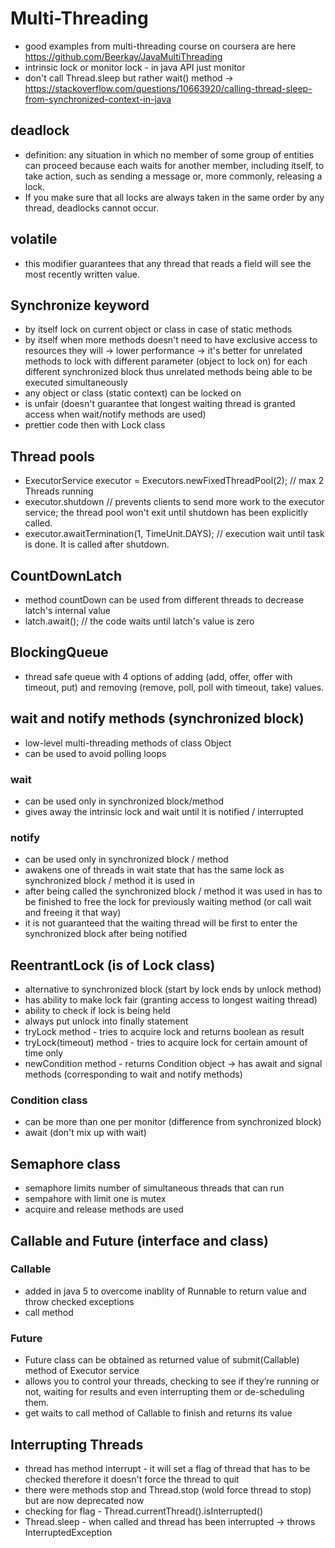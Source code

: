 # Multi-Threading
* good examples from multi-threading course on coursera are here https://github.com/Beerkay/JavaMultiThreading
* intrinsic lock or monitor lock - in java API just monitor
* don't call Thread.sleep but rather wait() method -> https://stackoverflow.com/questions/10663920/calling-thread-sleep-from-synchronized-context-in-java

## deadlock
* definition: any situation in which no member of some group of entities can proceed because each waits for another member, including itself, to take action, such as sending a message or, more commonly, releasing a lock.
* If you make sure that all locks are always taken in the same order by any thread, deadlocks cannot occur.

## volatile
* this modifier guarantees that any thread that reads a field will see the most recently written value.

## Synchronize keyword
* by itself lock on current object or class in case of static methods
* by itself when more methods doesn't need to have exclusive access to resources they will -> lower performance -> it's better for unrelated methods to lock with different parameter (object to lock on) for each different synchronized block thus unrelated methods being able to be executed simultaneously
* any object or class (static context) can be locked on
* is unfair (doesn't guarantee that longest waiting thread is granted access when wait/notify methods are used)
* prettier code then with Lock class

## Thread pools
* ExecutorService executor = Executors.newFixedThreadPool(2); // max 2 Threads running
* executor.shutdown // prevents clients to send more work to the executor service; the thread pool won't exit until shutdown has been explicitly called.
* executor.awaitTermination(1, TimeUnit.DAYS); // execution wait until task is done. It is called after shutdown.

## CountDownLatch
* method countDown can be used from different threads to decrease latch's internal value
* latch.await(); // the code waits until latch's value is zero

## BlockingQueue
* thread safe queue with 4 options of adding (add, offer, offer with timeout, put) and removing (remove, poll, poll with timeout, take) values.

## wait and notify methods (synchronized block)
* low-level multi-threading methods of class Object
* can be used to avoid polling loops
### wait
* can be used only in synchronized block/method
* gives away the intrinsic lock and wait until it is notified / interrupted
### notify
* can be used only in synchronized block / method
* awakens one of threads in wait state that has the same lock as synchronized block / method it is used in
* after being called the synchronized block / method it was used in has to be finished to free the lock for previously waiting method (or call wait and freeing it that way)
* it is not guaranteed that the waiting thread will be first to enter the synchronized block after being notified

## ReentrantLock (is of Lock class)
* alternative to synchronized block (start by lock ends by unlock method)
* has ability to make lock fair (granting access to longest waiting thread)
* ability to check if lock is being held
* always put unlock into finally statement
* tryLock method - tries to acquire lock and returns boolean as result
* tryLock(timeout) method - tries to acquire lock for certain amount of time only
* newCondition method - returns Condition object -> has await and signal methods (corresponding to wait and notify methods)
### Condition class
* can be more than one per monitor (difference from synchronized block)
* await (don't  mix up with wait)

## Semaphore class
* semaphore limits number of simultaneous threads that can run
* sempahore with limit one is mutex
* acquire and release methods are used

## Callable and Future (interface and class)
### Callable
* added in java 5 to overcome inablity of Runnable to return value and throw checked exceptions
* call method
### Future
* Future class can be obtained as returned value of submit(Callable) method of Executor service
* allows you to control your threads, checking to see if they’re running or not, waiting for results and even interrupting them or de-scheduling them.
* get waits to call method of Callable to finish and returns its value


## Interrupting Threads
* thread has method interrupt - it will set a flag of thread that has to be checked therefore it doesn't force the thread to quit
* there were methods stop and Thread.stop (wold force thread to stop) but are now deprecated now
* checking for flag - Thread.currentThread().isInterrupted()
* Thread.sleep - when called and thread has been interrupted -> throws InterruptedException
